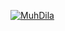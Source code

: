 [![MuhDila](https://circleci.com/gh/MuhDila/Nonton.svg?style=svg)](https://circleci.com/gh/MuhDila/Nonton)
